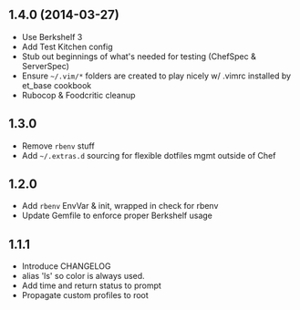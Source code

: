 ## 1.4.0 (2014-03-27)

* Use Berkshelf 3
* Add Test Kitchen config
* Stub out beginnings of what's needed for testing (ChefSpec & ServerSpec)
* Ensure `~/.vim/*` folders are created to play nicely w/ .vimrc installed by et_base cookbook
* Rubocop & Foodcritic cleanup

## 1.3.0

* Remove `rbenv` stuff
* Add `~/.extras.d` sourcing for flexible dotfiles mgmt outside of Chef

## 1.2.0

* Add `rbenv` EnvVar & init, wrapped in check for rbenv
* Update Gemfile to enforce proper Berkshelf usage

## 1.1.1

* Introduce CHANGELOG
* alias 'ls' so color is always used.
* Add time and return status to prompt
* Propagate custom profiles to root
